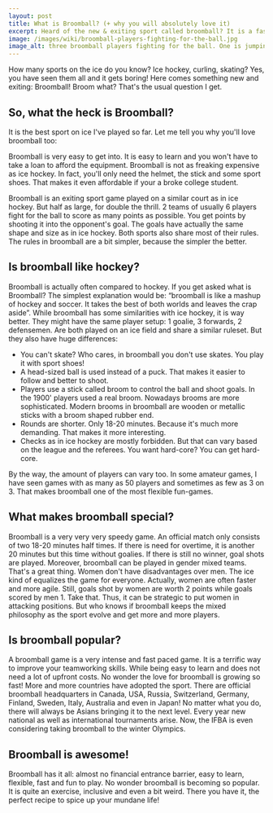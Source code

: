 ```yaml
---
layout: post
title: What is Broomball? (+ why you will absolutely love it)
excerpt: Heard of the new & exiting sport called broomball? It is a fast sport played on ice which is exploding in popularity because ... 
image: /images/wiki/broomball-players-fighting-for-the-ball.jpg
image_alt: three broomball players fighting for the ball. One is jumping, the other one is already lying on the ice, the third one skates in from the back. They wear normal sports clothes, broomball specific helmets and have brooms. In the background stands a referee. 
---
```


How many sports on the ice do you know? Ice hockey, curling, skating? Yes, you have seen them all and it gets boring! Here comes something new and exiting: Broomball! Broom what? That's the usual question I get. 

## So, what the heck is Broomball?

It is the best sport on ice I've played so far. Let me tell you why you'll love broomball too:

Broomball is very easy to get into. It is easy to learn and you won't have to take a loan to afford the equipment. Broomball is not as freaking expensive as ice hockey. In fact, you'll only need the helmet, the stick and some sport shoes. That makes it even affordable if your a broke college student. 

Broomball is an exiting sport game played on a similar court as in ice hockey. But half as large, for double the thrill. 2 teams of usually 6 players fight for the ball to score as many points as possible. You get points by shooting it into the opponent's goal. The goals have actually the same shape and size as in ice hockey. Both sports also share most of their rules. The rules in broomball are a bit simpler, because the simpler the better.

## Is broomball like hockey? 

Broomball is actually often compared to hockey. If you get asked what is Broomball? The simplest explanation would be: “broomball is like a mashup of hockey and soccer. It takes the best of both worlds and leaves the crap aside”. While broomball has some similarities with ice hockey, it is way better. They might have the same player setup: 1 goalie, 3 forwards, 2 defensemen. Are both played on an ice field and share a similar ruleset. But they also have huge differences:
- You can't skate? Who cares, in broomball you don't use skates. You play it with sport shoes!
- A head-sized ball is used instead of a puck. That makes it easier to follow and better to shoot.
- Players use a stick called broom to control the ball and shoot goals. In the 1900' players used a real broom. Nowadays brooms are more sophisticated. Modern brooms in broomball are wooden or metallic sticks with a broom shaped rubber end.
- Rounds are shorter. Only 18-20 minutes. Because it's much more demanding. That makes it more interesting.
- Checks as in ice hockey are mostly forbidden. But that can vary based on the league and the referees. You want hard-core? You can get hard-core.

By the way, the amount of players can vary too. In some amateur games, I have seen games with as many as 50 players and sometimes as few as 3 on 3. That makes broomball one of the most flexible fun-games.

## What makes broomball special?

Broomball is a very very very speedy game. An official match only consists of two 18-20 minutes half times. If there is need for overtime, it is another 20 minutes but this time without goalies. If there is still no winner, goal shots are played. Moreover, broomball can be played in gender mixed teams. That's a great thing. Women don't have disadvantages over men. The ice kind of equalizes the game for everyone. Actually, women are often faster and more agile. Still, goals shot by women are worth 2 points while goals scored by men 1. Take that. Thus, it can be strategic to put women in attacking positions. But who knows if broomball keeps the mixed philosophy as the sport evolve and get more and more players. 

## Is broomball popular? 

A broomball game is a very intense and fast paced game. It is a terrific way to improve your teamworking skills. While being easy to learn and does not need a lot of upfront costs. No wonder the love for broomball is growing so fast! More and more countries have adopted the sport. There are official broomball headquarters in Canada, USA, Russia, Switzerland, Germany, Finland, Sweden, Italy, Australia and even in Japan! No matter what you do, there will always be Asians bringing it to the next level. Every year new national as well as international tournaments arise. Now, the IFBA is even considering taking broomball to the winter Olympics. 

## Broomball is awesome! 

Broomball has it all: almost no financial entrance barrier, easy to learn, flexible, fast and fun to play. No wonder broomball is becoming so popular. It is quite an exercise, inclusive and even a bit weird. There you have it, the perfect recipe to spice up your mundane life!
